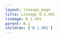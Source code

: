 ```yaml
---
layout: lineage_page
title: Lineage B.1.481
lineage: B.1.481
parent: B.1
children: ['B.1.481']
---
```


